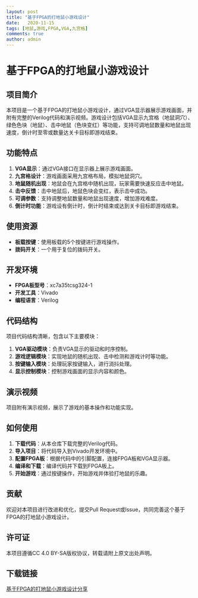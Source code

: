 ```yaml
---
layout: post
title: "基于FPGA的打地鼠小游戏设计"
date:   2020-11-15
tags: [地鼠,游戏,FPGA,VGA,九宫格]
comments: true
author: admin
---
```

# 基于FPGA的打地鼠小游戏设计

## 项目简介

本项目是一个基于FPGA的打地鼠小游戏设计，通过VGA显示器展示游戏画面，并附有完整的Verilog代码和演示视频。游戏设计包括VGA显示九宫格（地鼠洞穴）、绿色色块（地鼠）、击中地鼠（色块变红）等功能，支持可调地鼠数量和地鼠出现速度，倒计时至零或数量达关卡目标即游戏结束。

## 功能特点

1. **VGA显示**：通过VGA接口在显示器上展示游戏画面。
2. **九宫格设计**：游戏画面采用九宫格布局，模拟地鼠洞穴。
3. **地鼠随机出现**：地鼠会在九宫格中随机出现，玩家需要快速反应击中地鼠。
4. **击中反馈**：击中地鼠后，地鼠色块会变红，表示击中成功。
5. **可调参数**：支持调整地鼠数量和地鼠出现速度，增加游戏难度。
6. **倒计时功能**：游戏设有倒计时，倒计时结束或达到关卡目标即游戏结束。

## 使用资源

- **板载按键**：使用板载的5个按键进行游戏操作。
- **拨码开关**：一个用于复位的拨码开关。

## 开发环境

- **FPGA板型号**：xc7a35tcsg324-1
- **开发工具**：Vivado
- **编程语言**：Verilog

## 代码结构

项目代码结构清晰，包含以下主要模块：

1. **VGA驱动模块**：负责VGA显示的驱动和时序控制。
2. **游戏逻辑模块**：实现地鼠的随机出现、击中检测和游戏计时等功能。
3. **按键输入模块**：处理玩家按键输入，进行消抖处理。
4. **显示控制模块**：控制游戏画面的显示内容和颜色。

## 演示视频

项目附有演示视频，展示了游戏的基本操作和功能实现。

## 如何使用

1. **下载代码**：从本仓库下载完整的Verilog代码。
2. **导入项目**：将代码导入到Vivado开发环境中。
3. **配置FPGA板**：根据代码中的引脚配置，连接FPGA板和VGA显示器。
4. **编译和下载**：编译代码并下载到FPGA板上。
5. **开始游戏**：通过按键操作，开始游戏并体验打地鼠的乐趣。

## 贡献

欢迎对本项目进行改进和优化，提交Pull Request或Issue，共同完善这个基于FPGA的打地鼠小游戏设计。

## 许可证

本项目遵循CC 4.0 BY-SA版权协议，转载请附上原文出处声明。

## 下载链接

[基于FPGA的打地鼠小游戏设计分享](https://pan.quark.cn/s/dca58310829d)